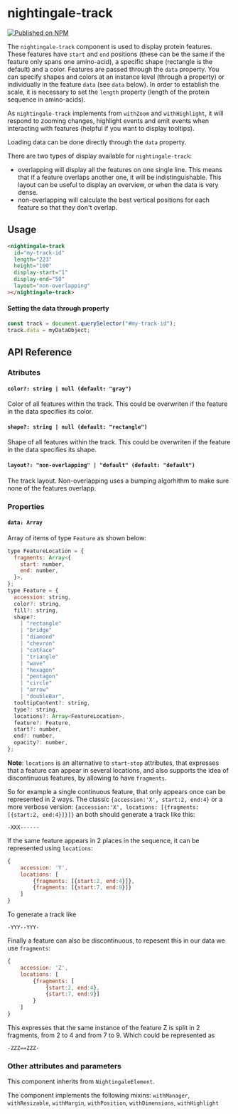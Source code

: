 # nightingale-track

[![Published on NPM](https://img.shields.io/npm/v/@nightingale-elements/nightingale-track.svg)](https://www.npmjs.com/package/@nightingale-elements/nightingale-track)

The `nightingale-track` component is used to display protein features. These features have `start` and `end` positions (these can be the same if the feature only spans one amino-acid), a specific shape (rectangle is the default) and a color. Features are passed through the `data` property. You can specify shapes and colors at an instance level (through a property) or individually in the feature `data` (see `data` below). In order to establish the scale, it is necessary to set the `length` property (length of the protein sequence in amino-acids).

As `nightingale-track` implements from `withZoom` and `withHighlight`, it will respond to zooming changes, highlight events and emit events when interacting with features (helpful if you want to display tooltips).

Loading data can be done directly through the `data` property.

There are two types of display available for `nightingale-track`:

- overlapping will display all the features on one single line. This means that if a feature overlaps another one, it will be indistinguishable. This layout can be useful to display an overview, or when the data is very dense.
- non-overlapping will calculate the best vertical positions for each feature so that they don't overlap.

## Usage

```html
<nightingale-track
  id="my-track-id"
  length="223"
  height="100"
  display-start="1"
  display-end="50"
  layout="non-overlapping"
></nightingale-track>
```

#### Setting the data through property

```javascript
const track = document.querySelector("#my-track-id");
track.data = myDataObject;
```

<!--
#### Setting data through &lt;data-loader&gt;

```
<nightingale-track length="770">
    <nightingale-feature-adapter id="adapter1">
        <data-loader>
          <source src="https://www.ebi.ac.uk/proteins/api/features/P05067?categories=PTM" />
        </data-loader>
    </nightingale-feature-adapter>
</nightingale-track>
``` -->

## API Reference

### Atributes

#### `color?: string | null (default: "gray")`

Color of all features within the track. This could be overwriten if the feature in the data specifies its color.

#### `shape?: string | null (default: "rectangle")`

Shape of all features within the track. This could be overwriten if the feature in the data specifies its shape.

#### `layout?: "non-overlapping" | "default" (default: "default")`

The track layout. Non-overlapping uses a bumping algorhithm to make sure none of the features overlapp.

### Properties

#### `data: Array`

Array of items of type `Feature` as shown below:

```javascript
type FeatureLocation = {
  fragments: Array<{
    start: number,
    end: number,
  }>,
};
type Feature = {
  accession: string,
  color?: string,
  fill?: string,
  shape?:
    | "rectangle"
    | "bridge"
    | "diamond"
    | "chevron"
    | "catFace"
    | "triangle"
    | "wave"
    | "hexagon"
    | "pentagon"
    | "circle"
    | "arrow"
    | "doubleBar",
  tooltipContent?: string,
  type?: string,
  locations?: Array<FeatureLocation>,
  feature?: Feature,
  start?: number,
  end?: number,
  opacity?: number,
};
```

**Note**: `locations` is an alternative to `start`-`stop` attributes, that expresses that a feature can appear in several locations, and also supports the idea of discontinuous features, by allowing to have `fragments`.

So for example a single continuous feature, that only appears once can be represented in 2 ways. The classic `{accession:'X', start:2, end:4}` or a more verbose version: `{accession:'X', locations: [{fragments: [{start:2, end:4}]}]}` an both should generate a track like this:

```
-XXX------
```

If the same feature appears in 2 places in the sequence, it can be represented using `locations`:

```javascript
{
    accession: 'Y',
    locations: [
        {fragments: [{start:2, end:4}]},
        {fragments: [{start:7, end:9}]}
    ]
}
```

To generate a track like

```
-YYY--YYY-
```

Finally a feature can also be discontinuous, to repesent this in our data we use `fragments`:

```javascript
{
    accession: 'Z',
    locations: [
        {fragments: [
            {start:2, end:4},
            {start:7, end:9}]
        }
    ]
}
```

This expresses that the same instance of the feature Z is split in 2 fragments, from 2 to 4 and from 7 to 9. Which could be represented as

```
-ZZZ==ZZZ-
```

### Other attributes and parameters

This component inherits from `NightingaleElement`.

The component implements the following mixins: `withManager`, `withResizable`, `withMargin`, `withPosition`, `withDimensions`, `withHighlight`
